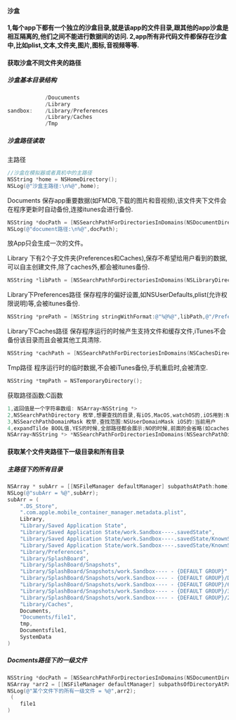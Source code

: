 #### 沙盒

**1,每个app下都有一个独立的沙盒目录,就是该app的文件目录,跟其他的app沙盒是相互隔离的,他们之间不能进行数据间的访问.
2,app所有非代码文件都保存在沙盒中,比如plist,文本,文件夹,图片,图标,音视频等等.**



#### 获取沙盒不同文件夹的路径

##### 沙盒基本目录结构

```objective-c
            /Doucuments
            /Library
sandbox:    /Library/Preferences
            /Library/Caches
            /Tmp
```

##### 沙盒路径读取

主路径

```objective-c
//沙盒在模拟器或者真机中的主路径
NSString *home = NSHomeDirectory();
NSLog(@"沙盒主路径:\n%@",home);
```

Documents
保存app重要数据(如FMDB,下载的图片和音视频),该文件夹下文件会在程序更新时自动备份,连接itunes会进行备份.

```objective-c
NSString *docPath = [NSSearchPathForDirectoriesInDomains(NSDocumentDirectory,NSUserDomainMask, YES) lastObject]; 
NSLog(@"document路径:\n%@",docPath);
```

放App只会生成一次的文件。

Library
下有2个子文件夹(Preferences和Caches),保存不希望给用户看到的数据,可以自主创建文件,除了caches外,都会被itunes备份.

```objective-c
NSString *libPath = [NSSearchPathForDirectoriesInDomains(NSLibraryDirectory, NSUserDomainMask, YES) lastObject];
```

Library下Preferences路径
保存程序的偏好设置,如NSUserDefaults,plist(允许权限说明)等,会被itunes备份.

```objective-c
NSString *prePath = [NSString stringWithFormat:@"%@%@",libPath,@"/Preferences"];
```

Library下Caches路径
保存程序运行的时候产生支持文件和缓存文件,iTunes不会备份该目录而且会被其他工具清除.

```objective-c
NSString *cachPath = [NSSearchPathForDirectoriesInDomains(NSCachesDirectory, NSUserDomainMask, YES) lastObject];
```

Tmp路径
程序运行时的临时数据,不会被iTunes备份,手机重启时,会被清空.

```objective-c
NSString *tmpPath = NSTemporaryDirectory();
```

获取路径函数:C函数

```objective-c
1,返回值是一个字符串数组: NSArray<NSString *>
2,NSSearchPathDirectory 枚举,想要查找的目录,有iOS,MacOS,watchOS的,iOS用到:NSDocumentDirectory,NSLibraryDirectory,NSCachesDirectory
3,NSSearchPathDomainMask 枚举,查找范围:NSUserDomainMask iOS的:当前用户
4,expandTilde BOOL值,YES的时候,全部路径都会展示;NO的时候,前面的会省略(如caches路径会变成:~Caches)  
NSArray<NSString *> *NSSearchPathForDirectoriesInDomains(NSSearchPathDirectory directory, NSSearchPathDomainMask domainMask, BOOL expandTilde);
```

#### 获取某个文件夹路径下一级目录和所有目录

##### 主路径下的所有目录

```objective-c
NSArray * subArr = [[NSFileManager defaultManager] subpathsAtPath:home];
NSLog(@"subArr = %@",subArr);
subArr = (
    ".DS_Store",
    ".com.apple.mobile_container_manager.metadata.plist",
    Library,
    "Library/Saved Application State",
    "Library/Saved Application State/work.Sandbox----.savedState",
    "Library/Saved Application State/work.Sandbox----.savedState/KnownSceneSessions",
    "Library/Saved Application State/work.Sandbox----.savedState/KnownSceneSessions/data.data",
    "Library/Preferences",
    "Library/SplashBoard",
    "Library/SplashBoard/Snapshots",
    "Library/SplashBoard/Snapshots/work.Sandbox---- - {DEFAULT GROUP}",
    "Library/SplashBoard/Snapshots/work.Sandbox---- - {DEFAULT GROUP}/DE69DCF5-A4F3-4F0B-B5A0-74368B24E796@2x.ktx",
    "Library/SplashBoard/Snapshots/work.Sandbox---- - {DEFAULT GROUP}/6D660E24-4C00-47D1-BC75-42D929F9969B@2x.ktx",
    "Library/SplashBoard/Snapshots/work.Sandbox---- - {DEFAULT GROUP}/301F834A-80C7-4AF2-8AA6-C16369B5A90D@2x.ktx",
    "Library/SplashBoard/Snapshots/work.Sandbox---- - {DEFAULT GROUP}/2F1A81AA-A919-4542-967B-225EB2DED409@2x.ktx",
    "Library/Caches",
    Documents,
    "Documents/file1",
    tmp,
    Documentsfile1,
    SystemData
)
```

##### Docments路径下的一级文件

```objective-c
NSString *docPath = [NSSearchPathForDirectoriesInDomains(NSDocumentDirectory,NSUserDomainMask, YES) lastObject];
NSArray *arr2 = [[NSFileManager defaultManager] subpathsOfDirectoryAtPath:docPath error:nil];
NSLog(@"某个文件下的所有一级文件 = %@",arr2);
 (
    file1
)
```